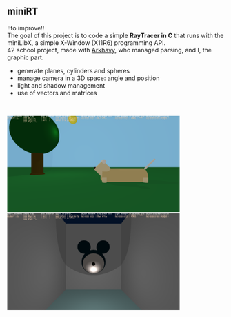 ## miniRT
!!to improve!! </br>
The goal of this project is to code a simple **RayTracer in C** that runs with the miniLibX, a simple X-Window (X11R6) programming API. </br>
42 school project, made with [Arkhavy](https://github.com/Arkhavy), who managed parsing, and I, the graphic part.

- generate planes, cylinders and spheres
- manage camera in a 3D space: angle and position
- light and shadow management
- use of vectors and matrices
</br>

<img src="https://github.com/ClemenceCartet/42_miniRT/blob/master/images/Screen_Shot_2022-09-14_at_5.53.39_PM.png?raw=true" width="400"></img>
<img src="https://github.com/ClemenceCartet/42_miniRT/blob/master/images/Screen_Shot_2022-09-14_at_5.54.00_PM.png?raw=true" width="400"></img>
